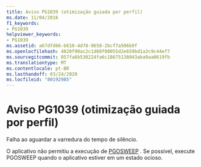 ```yaml
---
title: Aviso PG1039 (otimização guiada por perfil)
ms.date: 11/04/2016
f1_keywords:
- PG1039
helpviewer_keywords:
- PG1039
ms.assetid: a67dfd66-b610-4d78-9658-2bcf7a506b9f
ms.openlocfilehash: 4020f90ac2c1d60f00055d2e659bd1a3c9c44ef7
ms.sourcegitcommit: 857fa6b530224fa6c18675138043aba9aa0619fb
ms.translationtype: MT
ms.contentlocale: pt-BR
ms.lasthandoff: 03/24/2020
ms.locfileid: "80192985"
---
```

# <a name="profile-guided-optimization-warning-pg1039"></a>Aviso PG1039 (otimização guiada por perfil)

Falha ao aguardar a varredura do tempo de silêncio.

O aplicativo não permitiu a execução de [PGOSWEEP](../../build/pgosweep.md) .  Se possível, execute PGOSWEEP quando o aplicativo estiver em um estado ocioso.
